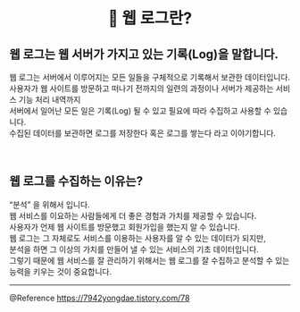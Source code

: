 # <div align="center">📖 웹 로그란?</div>

## 웹 로그는 웹 서버가 가지고 있는 기록(Log)을 말합니다.

웹 로그는 서버에서 이루어지는 모든 일들을 구체적으로 기록해서 보관한 데이터입니다.  
사용자가 웹 사이트를 방문하고 떠나기 전까지의 일련의 과정이나 서버가 제공하는 서비스 기능 처리 내역까지  
서버에서 일어난 모든 일은 기록(Log) 될 수 있고 필요에 따라 수집하고 사용할 수 있습니다.  
수집된 데이터를 보관하면 로그를 저장한다 혹은 로그를 쌓는다 라고 이야기합니다.

<br>

## 웹 로그를 수집하는 이유는?

“분석” 을 위해서 입니다.  
웹 서비스를 이요하는 사람들에게 더 좋은 경험과 가치를 제공할 수 있습니다.  
사용자가 언제 웹 사이트를 방문했고 회원가입을 했는지 알 수 있습니다.  
웹 로그는 그 자체로도 서비스를 이용하는 사용자를 알 수 있는 데이터가 되지만,  
분석을 하면 그 이상의 가치를 만들어 낼 수 있는 서비스의 기초 데이터입니다.  
그렇기 때문에 웹 서비스를 잘 관리하기 위해서는 웹 로그를 잘 수집하고 분석할 수 있는 능력을 키우는 것이 중요합니다.

---

@Reference https://7942yongdae.tistory.com/78
